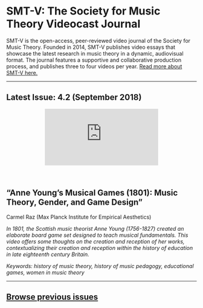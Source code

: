 # SMT-V: The Society for Music Theory Videocast Journal

SMT-V is the open-access, peer-reviewed video journal of the Society for Music Theory. Founded in 2014, SMT-V publishes video essays that showcase the latest research in music theory in a dynamic, audiovisual format. The journal features a supportive and collaborative production process, and publishes three to four videos per year. [Read more about SMT-V here.](about)

<hr>

## Latest Issue: 4.2 (September 2018)

<div class="intrinsic-container intrinsic-container-16x9">
<center><iframe src="https://player.vimeo.com/video/278344604" frameborder="0" webkitallowfullscreen mozallowfullscreen allowfullscreen></iframe></center>
</div>
<p>&nbsp;</p>

## “Anne Young’s Musical Games (1801): Music Theory, Gender, and Game Design”
Carmel Raz (Max Planck Institute for Empirical Aesthetics)

*In 1801, the Scottish music theorist Anne Young (1756-1827) created an elaborate board game set designed to teach musical fundamentals. This video offers some thoughts on the creation and reception of her works, contextualizing their creation and reception within the history of education in late eighteenth century Britain.*

*Keywords: history of music theory, history of music pedagogy, educational games, women in music theory*
<hr>

## [Browse previous issues](archives)

